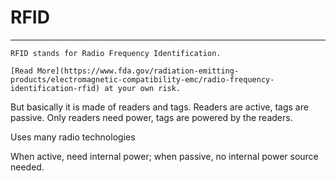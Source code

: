# RFID
---
```ad-noexp
RFID stands for Radio Frequency Identification.

[Read More](https://www.fda.gov/radiation-emitting-products/electromagnetic-compatibility-emc/radio-frequency-identification-rfid) at your own risk.
```
But basically it is made of readers and tags.
Readers are active, tags are passive. Only readers need power, tags are powered by the readers.

Uses many radio technologies

When active, need internal power; when passive, no internal power source needed.
